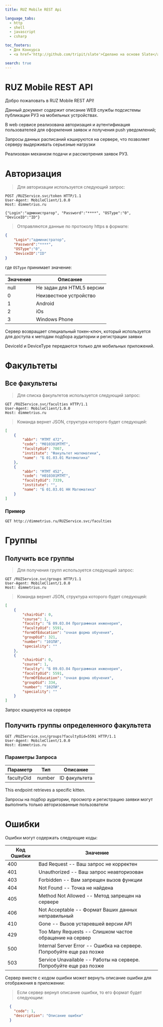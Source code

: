 ```yaml
---
title: RUZ Mobile REST Api

language_tabs:
  - http
  - shell
  - javascript
  - csharp

toc_footers:
  - Для Конкурса
  - <a href='http://github.com/tripit/slate'>Сделано на основе Slate</a>

search: true
---
```


# RUZ Mobile REST API

Добро пожаловать в RUZ Mobile REST API! 

Данный документ содержит описание WEB службы подсистемы публикации РУЗ на мобильных устройствах.

В web сервисе реализована авторизация и аутентификация пользователей для оформления заявок и получения push уведомлений;

Запросы данных расписаний кэшируются на сервере, что позволяет серверу выдерживать серьезные нагрузки

Реализован механизм подачи и рассмотрения заявок РУЗ.


# Авторизация

> Для авторизации используется следующий запрос:

```http
POST /RUZService.svc/token HTTP/1.1
User-Agent: MobileClient/1.0.0
Host: dimmetrius.ru

{"Login":"администратор", "Password":"****", "OSType":"0", "DeviceID":"ID"}
```

> Отправляются данные по протоколу https в формате:

```json
{
    "Login":"администратор",
    "Password":"****",
    "OSType":"0",
    "DeviceID":"ID"
}
```

где `OSType` принимает значение:

Значение |  Описание
--------- | -----------
null | Не задан для HTML5 версии
0 | Неизвестное устройство
1 | Android
2 | iOs
3 | Windows Phone

Сервер возвращает специальный токен-ключ, который используется для доступа к методам подбора аудитории и регистрации заявки

<aside class="notice">
DeviceId и DeviceType передаются только для мобильных приложений.
</aside>

# Факультеты

## Все факультеты

> Для списка факультетов используется следующий запрос:


```http
GET /RUZService.svc/faculties HTTP/1.1
User-Agent: MobileClient/1.0.0
Host: dimmetrius.ru

```

> Команда вернет JSON, структура которого будет следующей:

```json
[ 
    {
        "abbr": "МТМТ 472",
        "code": "М010301МТМТ",
        "facultyOid": 7007,
        "institute": "Факультет математики",
        "name": "Б 01.03.01 Математика"
    },
    {
        "abbr": "МТМТ 452",
        "code": "Н010301МТМТ",
        "facultyOid": 7339,
        "institute": "",
        "name": "Б 01.03.01 НН Математика"
    }
]
```

### Пример

`GET http://dimmetrius.ru/RUZService.svc/faculties`

# Группы

## Получить все группы

> Для получения групп используется следующий запрос:


```http
GET /RUZService.svc/groups HTTP/1.1
User-Agent: MobileClient/1.0.0
Host: dimmetrius.ru

```

> Команда вернет JSON, структура которого будет следующей:

```json
[
    {
        "chairOid": 0,
        "course": 1,
        "faculty": "Б 09.03.04 Программная инженерия",
        "facultyOid": 5591,
        "formOfEducation": "очная форма обучения",
        "groupOid": 321,
        "number": "101ПИ",
        "speciality": ""
    },
    { 
        "chairOid": 0,
        "course": 1,
        "faculty": "Б 09.03.04 Программная инженерия",
        "facultyOid": 5591,
        "formOfEducation": "очная форма обучения",
        "groupOid": 334,
        "number": "102ПИ",
        "speciality": ""
    }
]
```

<aside class="success">
Запрос кэшируется на сервере
</aside>

## Получить группы определенного факультета

```http
GET /RUZService.svc/groups?facultyOid=5591 HTTP/1.1
User-Agent: MobileClient/1.0.0
Host: dimmetrius.ru

```

### Параметры Запроса

Параметр | Тип | Описание
--------- | ------- | -----------
facultyOid | number | ID факультета



This endpoint retrieves a specific kitten.

<aside class="warning">Запросы на подбор аудитории, просмотр и регистрацию заявки могут выполнить только авторизованные пользователи</aside>

# Ошибки

Ошибки могут содержать следующие коды:

Код Ошибки | Значение
---------- | -------
400 | Bad Request -- Ваш запрос не корректен
401 | Unauthorized -- Ваш запрос неавторизован
403 | Forbidden -- Вам запрещен вызов функции
404 | Not Found -- Точка не найдена
405 | Method Not Allowed -- Метод запрещен на сервере
406 | Not Acceptable -- Формат Ваших данных неправильный
410 | Gone -- Вызов устаревшей версии API
429 | Too Many Requests -- Слишком частое обращение на сервер
500 | Internal Server Error -- Ошибка на сервере. Попробуйте еще раз позже
503 | Service Unavailable -- Работы на сервере. Попробуйте еще раз позже

<aside class="notice">Сервер вместе с кодом ошибки может вернуть описание ошибки для отображения в приложении:</aside>

> Если сервер вернул описание ошибки, то его формат будет следующим:

```json
  {
    "code": 1,
    "description": "Описание ошибки"
  }
```

